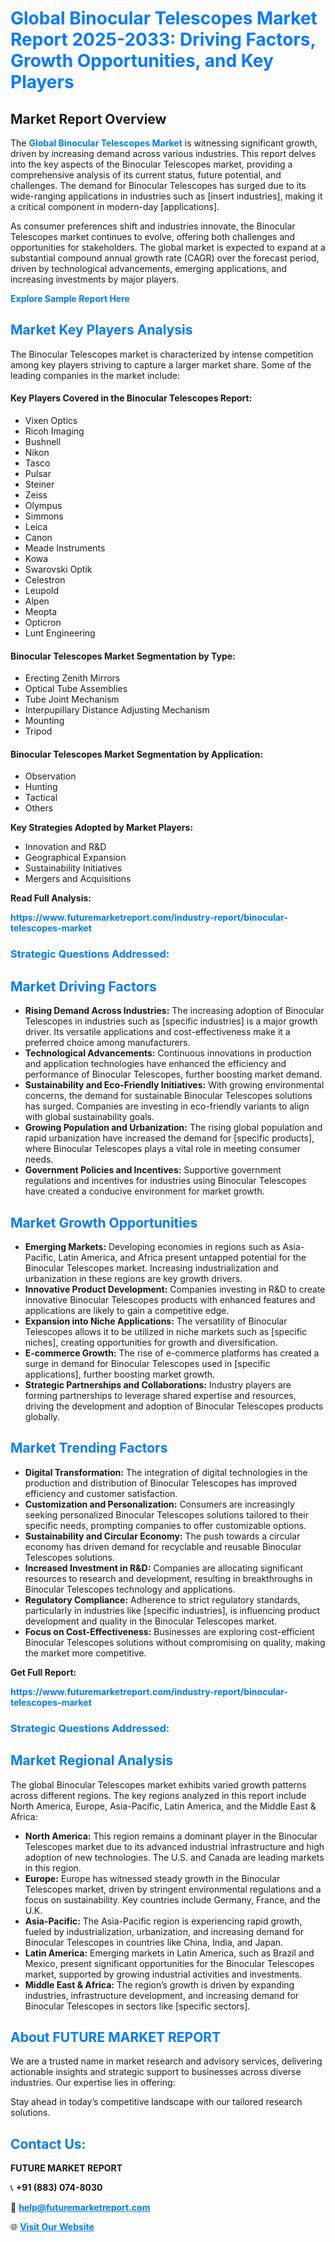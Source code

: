 <h1 style="color: #007BFF;">Global Binocular Telescopes Market Report 2025-2033: Driving Factors, Growth Opportunities, and Key Players</h1>

<section id="overview">
<h2>Market Report Overview</h2>
<p>The <a href="https://www.futuremarketreport.com/industry-report/binocular-telescopes-market" style="color: #007BFF; text-decoration: none;"><strong>Global Binocular Telescopes Market</strong></a> is witnessing significant growth, driven by increasing demand across various industries. This report delves into the key aspects of the Binocular Telescopes market, providing a comprehensive analysis of its current status, future potential, and challenges. The demand for Binocular Telescopes has surged due to its wide-ranging applications in industries such as [insert industries], making it a critical component in modern-day [applications].</p>
<p>As consumer preferences shift and industries innovate, the Binocular Telescopes market continues to evolve, offering both challenges and opportunities for stakeholders. The global market is expected to expand at a substantial compound annual growth rate (CAGR) over the forecast period, driven by technological advancements, emerging applications, and increasing investments by major players.</p>
</section>

<section id="overview">
<p><a href="https://www.futuremarketreport.com/request-sample/reportId=91924" style="color: #007BFF; text-decoration: none;"><strong>Explore Sample Report Here</strong></a></p>
</section>

<section id="key-players">
<h2 style="color: #007BFF;">Market Key Players Analysis</h2>
<p>The Binocular Telescopes market is characterized by intense competition among key players striving to capture a larger market share. Some of the leading companies in the market include:</p>
<h4>Key Players Covered in the Binocular Telescopes Report:</h4>
<ul><li>Vixen Optics</li><li>Ricoh Imaging</li><li>Bushnell</li><li>Nikon</li><li>Tasco</li><li>Pulsar</li><li>Steiner</li><li>Zeiss</li><li>Olympus</li><li>Simmons</li><li>Leica</li><li>Canon</li><li>Meade Instruments</li><li>Kowa</li><li>Swarovski Optik</li><li>Celestron</li><li>Leupold</li><li>Alpen</li><li>Meopta</li><li>Opticron</li><li>Lunt Engineering</li></ul>
<h4>Binocular Telescopes Market Segmentation by Type:</h4>
<ul><li>Erecting Zenith Mirrors</li><li>Optical Tube Assemblies</li><li>Tube Joint Mechanism</li><li>Interpupillary Distance Adjusting Mechanism</li><li>Mounting</li><li>Tripod</li></ul>

<h4>Binocular Telescopes Market Segmentation by Application:</h4>
<ul><li>Observation</li><li>Hunting</li><li>Tactical</li><li>Others</li></ul>
<p><strong>Key Strategies Adopted by Market Players:</strong></p>
<ul>
<li>Innovation and R&D</li>
<li>Geographical Expansion</li>
<li>Sustainability Initiatives</li>
<li>Mergers and Acquisitions</li>
</ul>
</section>

<section>
<p><strong>Read Full Analysis: </strong></p><a href="https://www.futuremarketreport.com/industry-report/binocular-telescopes-market" style="color: #007BFF; text-decoration: none;"><strong>https://www.futuremarketreport.com/industry-report/binocular-telescopes-market</strong></a>
<h3 style="color: #007BFF;">Strategic Questions Addressed:</h3>
</section>

<section id="driving-factors">
<h2 style="color: #007BFF;">Market Driving Factors</h2>
<ul>
<li><strong>Rising Demand Across Industries:</strong> The increasing adoption of Binocular Telescopes in industries such as [specific industries] is a major growth driver. Its versatile applications and cost-effectiveness make it a preferred choice among manufacturers.</li>
<li><strong>Technological Advancements:</strong> Continuous innovations in production and application technologies have enhanced the efficiency and performance of Binocular Telescopes, further boosting market demand.</li>
<li><strong>Sustainability and Eco-Friendly Initiatives:</strong> With growing environmental concerns, the demand for sustainable Binocular Telescopes solutions has surged. Companies are investing in eco-friendly variants to align with global sustainability goals.</li>
<li><strong>Growing Population and Urbanization:</strong> The rising global population and rapid urbanization have increased the demand for [specific products], where Binocular Telescopes plays a vital role in meeting consumer needs.</li>
<li><strong>Government Policies and Incentives:</strong> Supportive government regulations and incentives for industries using Binocular Telescopes have created a conducive environment for market growth.</li>
</ul>
</section>

<section id="growth-opportunities">
<h2 style="color: #007BFF;">Market Growth Opportunities</h2>
<ul>
<li><strong>Emerging Markets:</strong> Developing economies in regions such as Asia-Pacific, Latin America, and Africa present untapped potential for the Binocular Telescopes market. Increasing industrialization and urbanization in these regions are key growth drivers.</li>
<li><strong>Innovative Product Development:</strong> Companies investing in R&D to create innovative Binocular Telescopes products with enhanced features and applications are likely to gain a competitive edge.</li>
<li><strong>Expansion into Niche Applications:</strong> The versatility of Binocular Telescopes allows it to be utilized in niche markets such as [specific niches], creating opportunities for growth and diversification.</li>
<li><strong>E-commerce Growth:</strong> The rise of e-commerce platforms has created a surge in demand for Binocular Telescopes used in [specific applications], further boosting market growth.</li>
<li><strong>Strategic Partnerships and Collaborations:</strong> Industry players are forming partnerships to leverage shared expertise and resources, driving the development and adoption of Binocular Telescopes products globally.</li>
</ul>
</section>

<section id="trending-factors">
<h2 style="color: #007BFF;">Market Trending Factors</h2>
<ul>
<li><strong>Digital Transformation:</strong> The integration of digital technologies in the production and distribution of Binocular Telescopes has improved efficiency and customer satisfaction.</li>
<li><strong>Customization and Personalization:</strong> Consumers are increasingly seeking personalized Binocular Telescopes solutions tailored to their specific needs, prompting companies to offer customizable options.</li>
<li><strong>Sustainability and Circular Economy:</strong> The push towards a circular economy has driven demand for recyclable and reusable Binocular Telescopes solutions.</li>
<li><strong>Increased Investment in R&D:</strong> Companies are allocating significant resources to research and development, resulting in breakthroughs in Binocular Telescopes technology and applications.</li>
<li><strong>Regulatory Compliance:</strong> Adherence to strict regulatory standards, particularly in industries like [specific industries], is influencing product development and quality in the Binocular Telescopes market.</li>
<li><strong>Focus on Cost-Effectiveness:</strong> Businesses are exploring cost-efficient Binocular Telescopes solutions without compromising on quality, making the market more competitive.</li>
</ul>
</section>

<section>
<p><strong>Get Full Report: </strong></p><a href="https://www.futuremarketreport.com/industry-report/binocular-telescopes-market" style="color: #007BFF; text-decoration: none;"><strong>https://www.futuremarketreport.com/industry-report/binocular-telescopes-market</strong></a>
<h3 style="color: #007BFF;">Strategic Questions Addressed:</h3>
</section>


<section id="regional-analysis">
<h2 style="color: #007BFF;">Market Regional Analysis</h2>
<p>The global Binocular Telescopes market exhibits varied growth patterns across different regions. The key regions analyzed in this report include North America, Europe, Asia-Pacific, Latin America, and the Middle East & Africa:</p>
<ul>
<li><strong>North America:</strong> This region remains a dominant player in the Binocular Telescopes market due to its advanced industrial infrastructure and high adoption of new technologies. The U.S. and Canada are leading markets in this region.</li>
<li><strong>Europe:</strong> Europe has witnessed steady growth in the Binocular Telescopes market, driven by stringent environmental regulations and a focus on sustainability. Key countries include Germany, France, and the U.K.</li>
<li><strong>Asia-Pacific:</strong> The Asia-Pacific region is experiencing rapid growth, fueled by industrialization, urbanization, and increasing demand for Binocular Telescopes in countries like China, India, and Japan.</li>
<li><strong>Latin America:</strong> Emerging markets in Latin America, such as Brazil and Mexico, present significant opportunities for the Binocular Telescopes market, supported by growing industrial activities and investments.</li>
<li><strong>Middle East & Africa:</strong> The region’s growth is driven by expanding industries, infrastructure development, and increasing demand for Binocular Telescopes in sectors like [specific sectors].</li>
</ul>
</section>

<footer>
<h2 style="color: #007BFF;">About FUTURE MARKET REPORT</h2>
<p>We are a trusted name in market research and advisory services, delivering actionable insights and strategic support to businesses across diverse industries. Our expertise lies in offering:</p>

<p>Stay ahead in today’s competitive landscape with our tailored research solutions.</p>

<h2 style="color: #007BFF;">Contact Us:</h2>
<p><strong>FUTURE MARKET REPORT</strong></p>
<p>📞 <strong>+91 (883) 074-8030</strong></p>
<p>📧 <strong><a href="mailto:help@futuremarketreport.com" style="color: #007BFF;">help@futuremarketreport.com</a></strong></p>
<p>🌐 <strong><a href="https://www.futuremarketreport.com/" style="color: #007BFF;">Visit Our Website</a></strong></p>
</footer>